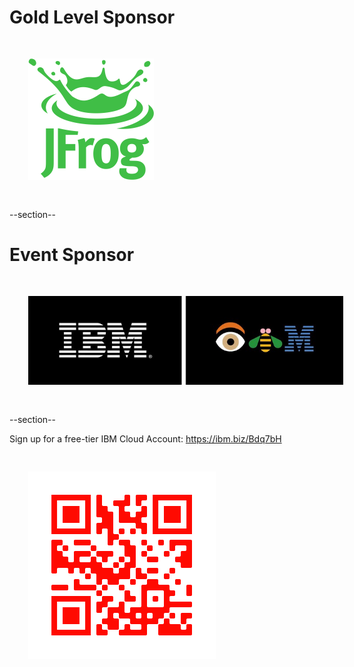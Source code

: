 # Gold Level Sponsor

<img src="images/jfrog.png" style="border:none; box-shadow:none; margin: 30px; background:white;"/>

--section--

# Event Sponsor

<img src="images/ibm.jpg" style="border:none; box-shadow:none; margin: 30px; background:white;"/>

--section--

Sign up for a free-tier IBM Cloud Account:
https://ibm.biz/Bdq7bH

<img src="images/ibm-cloud-qrcode.png" style="border:none; box-shadow:none; margin: 30px; background:white;"/>

